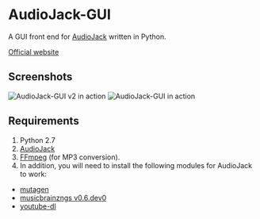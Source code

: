 # AudioJack-GUI
A GUI front end for [AudioJack](https://github.com/Blue9/AudioJack) written in Python.

[Official website](http://blue9.github.io/AudioJack-GUI/)

## Screenshots
![AudioJack-GUI v2 in action](https://raw.githubusercontent.com/Blue9/AudioJack-GUI/master/screenshots/Screenshot_v2.png)
![AudioJack-GUI in action](https://raw.githubusercontent.com/Blue9/AudioJack-GUI/master/screenshots/Screenshot.png)

## Requirements
1. Python 2.7
2. [AudioJack](https://github.com/Blue9/AudioJack)
2. [FFmpeg](https://www.ffmpeg.org/) (for MP3 conversion).  
3. In addition, you will need to install the following modules for AudioJack to work:
 - [mutagen](https://bitbucket.org/lazka/mutagen)
 - [musicbrainzngs v0.6.dev0](https://github.com/alastair/python-musicbrainzngs)
 - [youtube-dl](https://github.com/rg3/youtube-dl)

